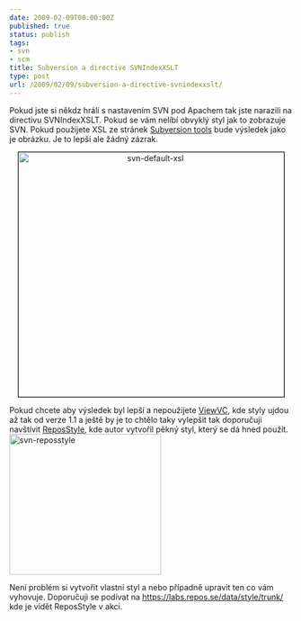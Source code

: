 ```yaml
---
date: 2009-02-09T00:00:00Z
published: true
status: publish
tags:
- svn
- scm
title: Subversion a directive SVNIndexXSLT
type: post
url: /2009/02/09/subversion-a-directive-svnindexxslt/
---
```


Pokud jste si někdz hráli s nastavením SVN pod Apachem tak jste narazili na directivu SVNIndexXSLT. Pokud se vám nelíbí obvyklý styl jak to zobrazuje SVN. Pokud použijete XSL ze stránek <a href="https://subversion.tigris.org/tools_contrib.html#xslt">Subversion tools</a> bude výsledek jako je obrázku. Je to lepší ale žádný zázrak.
<p style="text-align: center;"><a href="https://blog.prskavec.net/wp-content/uploads/2009/02/svn-default-xsl.png"><img class="size-full wp-image-299 aligncenter" style="border: 1px solid #000000;" title="svn-default-xsl" src="https://blog.prskavec.net/wp-content/uploads/2009/02/svn-default-xsl.png" alt="svn-default-xsl" width="473" height="435" /></a></p>

Pokud chcete aby výsledek byl lepší a nepoužijete <a href="https://www.viewvc.org/">ViewVC</a>, kde styly ujdou až tak od verze 1.1 a ještě by je to chtělo taky vylepšit tak doporučuji navštívit <a href="https://www.reposstyle.com/">ReposStyle</a>, kde autor vytvořil pěkný styl, který se dá hned použít.
<a href="https://blog.prskavec.net/wp-content/uploads/2009/02/svn-reposstyle.png"><img class="aligncenter size-full wp-image-300" title="svn-reposstyle" src="https://blog.prskavec.net/wp-content/uploads/2009/02/svn-reposstyle.png" alt="svn-reposstyle" width="270" height="250" /></a>

Není problém si vytvořit vlastní styl a nebo případně upravit ten co vám vyhovuje. Doporučuji se podívat na <a href="https://labs.repos.se/data/style/trunk/">https://labs.repos.se/data/style/trunk/</a> kde je vidět ReposStyle v akci.
